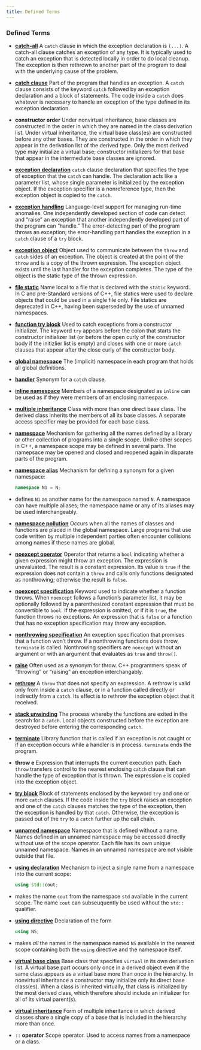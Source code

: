 ```yaml
---
title: Defined Terms
---
```


<h3 id="filepos5104665">Defined Terms</h3><ul><li><p><a href="171-18.1._exception_handling.html#filepos4884962" id="filepos5104804"><strong>catch-all</strong></a> A <code>catch</code> clause in which the exception declaration is <code>(...)</code>. A catch-all clause catches an exception of any type. It is typically used to catch an exception that is detected locally in order to do local cleanup. The exception is then rethrown to another part of the program to deal with the underlying cause of the problem.</p></li><li><p><a href="171-18.1._exception_handling.html#filepos4873381" id="filepos5105424"><strong>catch clause</strong></a> Part of the program that handles an exception. A <code>catch</code> clause consists of the keyword <code>catch</code> followed by an exception declaration and a block of statements. The code inside a <code>catch</code> does whatever is necessary to handle an exception of the type defined in its exception declaration.</p></li><li><p><strong>constructor order</strong> Under nonvirtual inheritance, base classes are constructed in the order in which they are named in the class derivation list. Under virtual inheritance, the virtual base class(es) are constructed before any other bases. They are constructed in the order in which they appear in the derivation list of the derived type. Only the most derived type may initialize a virtual base; constructor initializers for that base that appear in the intermediate base classes are ignored.</p></li><li><p><a href="171-18.1._exception_handling.html#filepos4873301" id="filepos5106683"><strong>exception declaration</strong></a>
<code>catch</code> clause declaration that specifies the type of exception that the <code>catch</code> can handle. The declaration acts like a parameter list, whose single parameter is initialized by the exception <a id="filepos5107081"></a>object. If the exception specifier is a nonreference type, then the exception object is copied to the <code>catch</code>.</p></li><li><p><a href="171-18.1._exception_handling.html#filepos4855463" id="filepos5107360"><strong>exception handling</strong></a> Language-level support for managing run-time anomalies. One independently developed section of code can detect and “raise” an exception that another independently developed part of the program can “handle.” The error-detecting part of the program throws an exception; the error-handling part handles the exception in a <code>catch</code> clause of a <code>try</code> block.</p></li><li><p><a href="171-18.1._exception_handling.html#filepos4867759" id="filepos5108038"><strong>exception object</strong></a> Object used to communicate between the <code>throw</code> and <code>catch</code> sides of an exception. The object is created at the point of the <code>throw</code> and is a copy of the thrown expression. The exception object exists until the last handler for the exception completes. The type of the object is the static type of the thrown expression.</p></li><li><p><a href="172-18.2._namespaces.html#filepos4961358" id="filepos5108719"><strong>file static</strong></a> Name local to a file that is declared with the <code>static</code> keyword. In C and pre-Standard versions of C++, file statics were used to declare objects that could be used in a single file only. File statics are deprecated in C++, having been superseded by the use of unnamed namespaces.</p></li><li><p><a href="171-18.1._exception_handling.html#filepos4892438" id="filepos5109234"><strong>function try block</strong></a> Used to catch exceptions from a constructor initializer. The keyword <code>try</code> appears before the colon that starts the constructor initializer list (or before the open curly of the constructor body if the initizlier list is empty) and closes with one or more <code>catch</code> clauses that appear after the close curly of the constructor body.</p></li><li><p><a href="172-18.2._namespaces.html#filepos4948788" id="filepos5109867"><strong>global namespace</strong></a> The (implicit) namespace in each program that holds all global definitions.</p></li><li><p><a href="171-18.1._exception_handling.html#filepos4856792" id="filepos5110121"><strong>handler</strong></a> Synonym for a <code>catch</code> clause.</p></li><li><p><a href="172-18.2._namespaces.html#filepos4952905" id="filepos5110381"><strong>inline namespace</strong></a> Members of a namespace designated as <code>inline</code> can be used as if they were members of an enclosing namespace.</p></li><li><p><a href="173-18.3._multiple_and_virtual_inheritance.html#filepos5026929" id="filepos5110729"><strong>multiple inheritance</strong></a> Class with more than one direct base class. The derived class inherits the members of all its base classes. A separate access specifier may be provided for each base class.</p></li><li><p><a href="172-18.2._namespaces.html#filepos4929726" id="filepos5111084"><strong>namespace</strong></a> Mechanism for gathering all the names defined by a library or other collection of programs into a single scope. Unlike other scopes in C++, a namespace scope may be defined in several parts. The namepsace may be opened and closed and reopened again in disparate parts of the program.</p></li><li><p><a href="172-18.2._namespaces.html#filepos4965437" id="filepos5111539"><strong>namespace alias</strong></a> Mechanism for defining a synonym for a given namespace:</p></li>

```c++
namespace N1 = N;
```

<li><p>defines <code>N1</code> as another name for the namespace named <code>N</code>. A namespace can have multiple aliases; the namespace name or any of its aliases may be used interchangeably.</p></li><li><p><a href="172-18.2._namespaces.html#filepos4928745" id="filepos5112313"><strong>namespace pollution</strong></a> Occurs when all the names of classes and functions are placed in the global namespace. Large programs that use code written by multiple independent parties often encounter collisions among names if these names are global.</p></li><li><p><a href="171-18.1._exception_handling.html#filepos4907003" id="filepos5112716"><strong>noexcept operator</strong></a> Operator that returns a <code>bool</code> indicating whether a given expression might throw an exception. The expression is unevaluated. The result is a constant expression. Its value is <code>true</code> if the expression does not contain a <code>throw</code> and calls only functions designated as nonthrowing; otherwise the result is <code>false</code>.</p></li><li><p><a href="171-18.1._exception_handling.html#filepos4897368" id="filepos5113452"><strong>noexcept specification</strong></a> Keyword used to indicate whether a function throws. When <code>noexcept</code> follows a function’s parameter list, it may be optionally followed by a parenthesized constant expression that must be convertible to <code>bool</code>. If the expression is omitted, or if it is <code>true</code>, the function throws no exceptions. An expression that is <code>false</code> or a function that has no exception specification may throw any exception.</p></li><li><p><a id="filepos5114286"></a><a href="171-18.1._exception_handling.html#filepos4898708" id="filepos5114294"><strong>nonthrowing specification</strong></a> An exception specification that promises that a function won’t throw. If a nonthrowing functions does throw, <code>terminate</code> is called. Nonthrowing specifiers are <code>noexcept</code> without an argument or with an argument that evaluates as <code>true</code> and <code>throw()</code>.</p></li><li><p><a href="171-18.1._exception_handling.html#filepos4856590" id="filepos5114981"><strong>raise</strong></a> Often used as a synonym for throw. C++ programmers speak of “throwing” or “raising” an exception interchangably.</p></li><li><p><a href="171-18.1._exception_handling.html#filepos4881200" id="filepos5115285"><strong>rethrow</strong></a> A <code>throw</code> that does not specify an expression. A rethrow is valid only from inside a <code>catch</code> clause, or in a function called directly or indirectly from a <code>catch</code>. Its effect is to rethrow the exception object that it received.</p></li><li><p><a href="171-18.1._exception_handling.html#filepos4861240" id="filepos5115865"><strong>stack unwinding</strong></a> The process whereby the functions are exited in the search for a <code>catch</code>. Local objects constructed before the exception are destroyed before entering the corresponding <code>catch</code>.</p></li><li><p><a href="171-18.1._exception_handling.html#filepos4862918" id="filepos5116342"><strong>terminate</strong></a> Library function that is called if an exception is not caught or if an exception occurs while a handler is in process. <code>terminate</code> ends the program.</p></li><li><p><strong>throw e</strong> Expression that interrupts the current execution path. Each <code>throw</code> transfers control to the nearest enclosing <code>catch</code> clause that can handle the type of exception that is thrown. The expression <code>e</code> is copied into the exception object.</p></li><li><p><a href="171-18.1._exception_handling.html#filepos4859097" id="filepos5117274"><strong>try block</strong></a> Block of statements enclosed by the keyword <code>try</code> and one or more <code>catch</code> clauses. If the code inside the <code>try</code> block raises an exception and one of the <code>catch</code> clauses matches the type of the exception, then the exception is handled by that <code>catch</code>. Otherwise, the exception is passed out of the <code>try</code> to a <code>catch</code> further up the call chain.</p></li><li><p><a href="172-18.2._namespaces.html#filepos4957130" id="filepos5118215"><strong>unnamed namespace</strong></a> Namespace that is defined without a name. Names defined in an unnamed namespace may be accessed directly without use of the scope operator. Each file has its own unique unnamed namespace. Names in an unnamed namespace are not visible outside that file.</p></li><li><p><a href="172-18.2._namespaces.html#filepos4967941" id="filepos5118647"><strong>using declaration</strong></a> Mechanism to inject a single name from a namespace into the current scope:</p></li>

```c++
using std::cout;
```

<li><p>makes the name <code>cout</code> from the namespace <code>std</code> available in the current scope. The name <code>cout</code> can subseuquently be used without the <code>std::</code> qualifier.</p></li><li><p><a href="172-18.2._namespaces.html#filepos4969522" id="filepos5119548"><strong>using directive</strong></a> Declaration of the form</p></li>

```c++
using NS;
```

<li><p>makes <em>all</em> the names in the namespace named <code>NS</code> available in the nearest scope containing both the <code>using</code> directive and the namespace itself.</p></li><li><p><a href="173-18.3._multiple_and_virtual_inheritance.html#filepos5074015" id="filepos5120267"><strong>virtual base class</strong></a> Base class that specifies <code>virtual</code> in its own derivation list. A virtual base part occurs only once in a derived object even if the same class appears as a virtual base more than once in the hierarchy. In nonvirtual inheritance a constructor may initialize only its direct base class(es). When a class is inherited virtually, that class is initialized by the most derived class, which therefore should include an initializer for all of its virtual parent(s).</p></li><li><p><a href="173-18.3._multiple_and_virtual_inheritance.html#filepos5073804" id="filepos5120968"><strong>virtual inheritance</strong></a> Form of multiple inheritance in which derived classes share a single copy of a base that is included in the hierarchy more than once.</p></li><li><p><code>::</code>
<strong>operator</strong> Scope operator. Used to access names from a namespace or a class.</p></li>
 
</ul>
